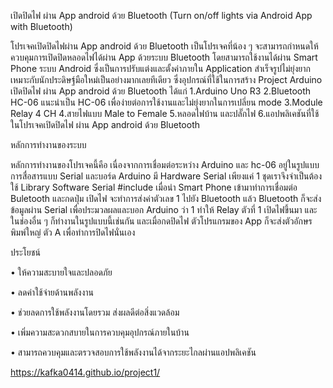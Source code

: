 เปิดปิดไฟ ผ่าน App android ด้วย Bluetooth (Turn on/off lights via Android App with Bluetooth)


โปรเจคเปิดปิดไฟผ่าน App android ด้วย Bluetooth เป็นโปรเจคที่น้อง ๆ จะสามารถกำหนดให้ควบคุมการเปิดปิดหลอดไฟได้ผ่าน App ด้วยระบบ Bluetooth โดยสามารถใช้งานได้ผ่าน Smart Phone ระบบ Android ซึ่งเป็นการปรับแต่งและตั้งค่าภายใน Application สำเร็จรูปไม่ยุ่งยาก เหมาะกับนักประดิษฐ์มือใหม่เป็นอย่างมากเลยทีเดียว ซึ่งอุปกรณ์ที่ใช้ในการสร้าง Project Arduino เปิดปิดไฟ ผ่าน App android ด้วย Bluetooth ได้แก่
1.Arduino Uno R3
2.Bluetooth HC-06 แนะนำเป็น HC-06 เพื่อง่ายต่อการใช้งานและไม่ยุ่งยากในการเปลี่ยน mode 
3.Module Relay 4 CH
4.สายไฟแบบ Male to Female
5.หลอดไฟบ้าน และปลั๊กไฟ
6.แอปพลิเคชันที่ใช้ในโปรเจคเปิดปิดไฟ ผ่าน App android ด้วย Bluetooth

หลักการทำงานของระบบ

หลักการทำงานของโปรเจคนี้คือ 
เนื่องจากการเชื่อมต่อระหว่าง Arduino และ hc-06 อยู่ในรูปแบบการสื่อสารแบบ Serial และบอร์ด Arduino มี Hardware Serial เพียงแค่ 1 ชุดเราจึงจำเป็นต้องใช้ Library Software Serial #include
เมื่อนำ Smart Phone เข้ามาทำการเชื่อมต่อ Buletooth และกดปุ่ม เปิดไฟ จะทำการส่งค่าตัวเลข 1 ไปยัง Bluetooth แล้ว Bluetooth ก็จะส่งข้อมูลผ่าน Serial เพื่อประมวลผลและบอก Arduino ว่า 1 ทำให้ Relay ตัวที่ 1 เปิดไฟขึ้นมา และในช่องอื่น ๆ ก็ทำงานในรูปแบบนี้เช่นกัน และเมื่อกดปิดไฟ ตัวโปรแกรมของ App ก็จะส่งตัวอักษรพิมพ์ใหญ่ ตัว A เพื่อทำการปิดไฟนั่นเอง

ประโยชน์

 •	ให้ความสะบายใจและปลอดภัย
 
 •	ลดค่าใช้จ่ายด้านพลังงาน
 
 •	ช่วยลดการใช้พลังงานโดยรวม ส่งผลดีต่อสิ่งแวดล้อม
 
 •	เพิ่มความสะดวกสบายในการควบคุมอุปกรณ์ภายในบ้าน
 
 •	สามารถควบคุมและตรวจสอบการใช้พลังงานได้จากระยะไกลผ่านแอปพลิเคชัน
 
https://kafka0414.github.io/project1/
